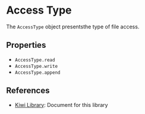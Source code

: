 # Access Type

The `AccessType` object presentsthe type of file access.

## Properties
* `AccessType.read`
* `AccessType.write`
* `AccessType.append`

## References
* [Kiwi Library](https://github.com/steelwheels/KiwiScript/blob/master/KiwiLibrary/Document/Library.md): Document for this library

